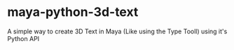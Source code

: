 # maya-python-3d-text
A simple way to create 3D Text in Maya (Like using the Type Tooll) using it's Python API

